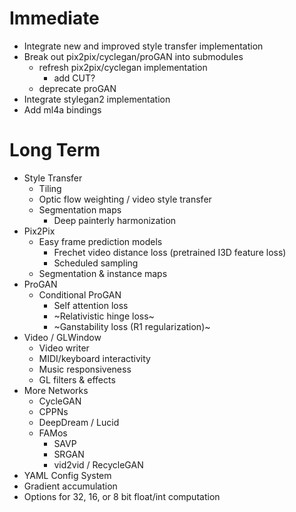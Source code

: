 # Immediate

- Integrate new and improved style transfer implementation
- Break out pix2pix/cyclegan/proGAN into submodules
	- refresh pix2pix/cyclegan implementation
		- add CUT?
	- deprecate proGAN
- Integrate stylegan2 implementation
- Add ml4a bindings

# Long Term

- Style Transfer
    - Tiling
    - Optic flow weighting / video style transfer
    - Segmentation maps
        - Deep painterly harmonization
- Pix2Pix
    - Easy frame prediction models
        - Frechet video distance loss (pretrained I3D feature loss)
        - Scheduled sampling
    - Segmentation & instance maps
- ProGAN
    - Conditional ProGAN
        - Self attention loss
        - ~Relativistic hinge loss~
        - ~Ganstability loss (R1 regularization)~
- Video / GLWindow
    - Video writer
    - MIDI/keyboard interactivity
    - Music responsiveness
    - GL filters & effects
- More Networks
    - CycleGAN
    - CPPNs
    - DeepDream / Lucid
    - FAMos
        - SAVP
        - SRGAN
        - vid2vid / RecycleGAN
- YAML Config System
- Gradient accumulation
- Options for 32, 16, or 8 bit float/int computation
